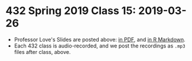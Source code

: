 # 432 Spring 2019 Class 15: 2019-03-26

- Professor Love's Slides are posted above: [in PDF](https://github.com/THOMASELOVE/2019-432/blob/master/slides/class15/432_2019_slides15.pdf), and [in R Markdown](https://github.com/THOMASELOVE/2019-432/blob/master/slides/class15/432_2019_slides15.Rmd). 
- Each 432 class is audio-recorded, and we post the recordings as `.mp3` files after class, above.


